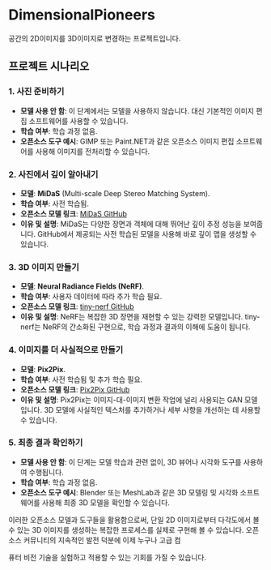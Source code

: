 # DimensionalPioneers
공간의 2D이미지를 3D이미지로 변경하는 프로젝트입니다.

## 프로젝트 시나리오

### 1. 사진 준비하기
- **모델 사용 안 함**: 이 단계에서는 모델을 사용하지 않습니다. 대신 기본적인 이미지 편집 소프트웨어를 사용할 수 있습니다.
- **학습 여부**: 학습 과정 없음.
- **오픈소스 도구 예시**: GIMP 또는 Paint.NET과 같은 오픈소스 이미지 편집 소프트웨어를 사용해 이미지를 전처리할 수 있습니다.

### 2. 사진에서 깊이 알아내기
- **모델**: **MiDaS** (Multi-scale Deep Stereo Matching System).
- **학습 여부**: 사전 학습됨.
- **오픈소스 모델 링크**: [MiDaS GitHub](https://github.com/intel-isl/MiDaS)
- **이유 및 설명**: MiDaS는 다양한 장면과 객체에 대해 뛰어난 깊이 추정 성능을 보여줍니다. GitHub에서 제공되는 사전 학습된 모델을 사용해 바로 깊이 맵을 생성할 수 있습니다.

### 3. 3D 이미지 만들기
- **모델**: **Neural Radiance Fields (NeRF)**.
- **학습 여부**: 사용자 데이터에 따라 추가 학습 필요.
- **오픈소스 모델 링크**: [tiny-nerf GitHub](https://github.com/bmild/nerf)
- **이유 및 설명**: NeRF는 복잡한 3D 장면을 재현할 수 있는 강력한 모델입니다. tiny-nerf는 NeRF의 간소화된 구현으로, 학습 과정과 결과의 이해에 도움이 됩니다.

### 4. 이미지를 더 사실적으로 만들기
- **모델**: **Pix2Pix**.
- **학습 여부**: 사전 학습됨 및 추가 학습 필요.
- **오픈소스 모델 링크**: [Pix2Pix GitHub](https://github.com/phillipi/pix2pix)
- **이유 및 설명**: Pix2Pix는 이미지-대-이미지 변환 작업에 널리 사용되는 GAN 모델입니다. 3D 모델에 사실적인 텍스처를 추가하거나 세부 사항을 개선하는 데 사용할 수 있습니다.

### 5. 최종 결과 확인하기
- **모델 사용 안 함**: 이 단계는 모델 학습과 관련 없이, 3D 뷰어나 시각화 도구를 사용하여 수행됩니다.
- **학습 여부**: 학습 과정 없음.
- **오픈소스 도구 예시**: Blender 또는 MeshLab과 같은 3D 모델링 및 시각화 소프트웨어를 사용해 최종 3D 모델을 확인할 수 있습니다.

이러한 오픈소스 모델과 도구들을 활용함으로써, 단일 2D 이미지로부터 다각도에서 볼 수 있는 3D 이미지를 생성하는 복잡한 프로세스를 실제로 구현해 볼 수 있습니다. 오픈소스 커뮤니티의 지속적인 발전 덕분에 이제 누구나 고급 컴

퓨터 비전 기술을 실험하고 적용할 수 있는 기회를 가질 수 있습니다.
